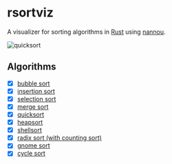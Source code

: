 # rsortviz

A visualizer for sorting algorithms in [Rust](https://www.rust-lang.org/) using [nannou](https://nannou.cc/).

![quicksort](https://i.imgur.com/uO9Kacy.gif)

## Algorithms

- [x] [bubble sort](https://en.wikipedia.org/wiki/Bubble_sort)
- [x] [insertion sort](https://en.wikipedia.org/wiki/Insertion_sort)
- [x] [selection sort](https://en.wikipedia.org/wiki/Selection_sort)
- [x] [merge sort](https://en.wikipedia.org/wiki/Merge_sort)
- [x] [quicksort](https://en.wikipedia.org/wiki/Quicksort)
- [x] [heapsort](https://en.wikipedia.org/wiki/Heapsort)
- [x] [shellsort](https://en.wikipedia.org/wiki/Shellsort)
- [x] [radix sort (with counting sort)](https://en.wikipedia.org/wiki/Radix_sort)
- [x] [gnome sort](https://en.wikipedia.org/wiki/Gnome_sort)
- [x] [cycle sort](https://en.wikipedia.org/wiki/Cycle_sort)
